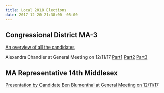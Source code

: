 ```yaml
---
title: Local 2018 Elections
date: 2017-12-20 21:38:00 -05:00
---
```


## Congressional District MA-3

[An overview of all the candidates](https://docs.google.com/presentation/d/1U4vfvlHfxJlbSxCuq8muFvahNwaD7yzgzgYcRJjV7gA/edit#slide=id.g2a5734a2c3_0_0)

Alexandra Chandler at General Meeting on 12/11/17 [Part1](https://youtu.be/qoTdJSUV4iw) [Part2](https://youtu.be/qoTdJSUV4iw)  [Part3](https://youtu.be/nvqjGJNQd8k)

## MA Representative 14th Middlesex 

[Presentation by Candidate Ben Blumenthal at General Meeting on 12/11/17
](https://youtu.be/rBF8WGN0Jp0)
